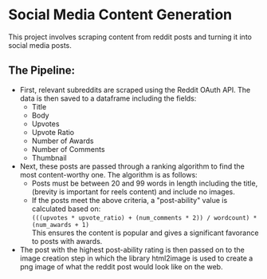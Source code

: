# Social Media Content Generation
This project involves scraping content from reddit posts and turning it into social media posts.  

## The Pipeline:
- First, relevant subreddits are scraped using the Reddit OAuth API. The data is then saved to a dataframe including the fields:
    - Title
    - Body
    - Upvotes
    - Upvote Ratio
    - Number of Awards
    - Number of Comments
    - Thumbnail
- Next, these posts are passed through a ranking algorithm to find the most content-worthy one. The algorithm is as follows:
    - Posts must be between 20 and 99 words in length including the title, (brevity is important for reels content) and include no images.
    - If the posts meet the above criteria, a "post-ability" value is calculated based on:  
    `(((upvotes * upvote_ratio) + (num_comments * 2)) / wordcount) * (num_awards + 1)`  
    This ensures the content is popular and gives a significant favorance to posts with awards.
- The post with the highest post-ability rating is then passed on to the image creation step in which the library html2image is used to create a png image of what the reddit post would look like on the web.